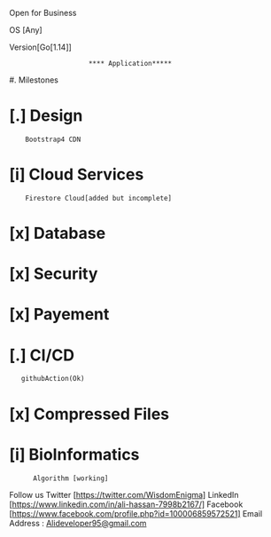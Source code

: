 Open for Business 

OS [Any]

Version[Go[1.14]]


                        **** Application*****
                        
 #. Milestones
  # [.] Design
        Bootstrap4 CDN
  # [i] Cloud Services
        Firestore Cloud[added but incomplete]
  # [x] Database
  # [x] Security
  # [x] Payement
  # [.] CI/CD
       githubAction(Ok)
  # [x] Compressed Files
  # [i] BioInformatics
          Algorithm [working]
  
  
  
  Follow us Twitter [https://twitter.com/WisdomEnigma]
            LinkedIn [https://www.linkedin.com/in/ali-hassan-7998b2167/]
            Facebook [https://www.facebook.com/profile.php?id=100006859572521]
  Email Address : Alideveloper95@gmail.com
